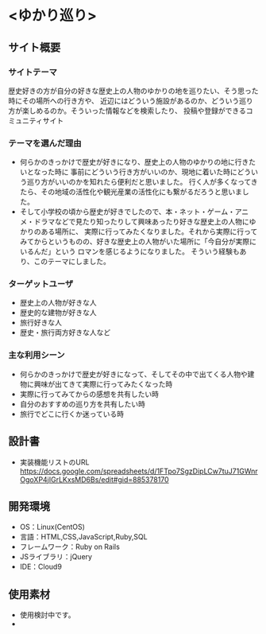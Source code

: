 # <ゆかり巡り>

## サイト概要
### サイトテーマ
歴史好きの方が自分の好きな歴史上の人物のゆかりの地を巡りたい、そう思った時にその場所への行き方や、
近辺にはどういう施設があるのか、どういう巡り方が楽しめるのか。そういった情報などを検索したり、
投稿や登録ができるコミュニティサイト

### テーマを選んだ理由
- 何らかのきっかけで歴史が好きになり、歴史上の人物のゆかりの地に行きたいとなった時に
  事前にどういう行き方がいいのか、現地に着いた時にどういう巡り方がいいのかを知れたら便利だと思いました。
  行く人が多くなってきたら、その地域の活性化や観光産業の活性化にも繋がるだろうと思いました。
- そして小学校の頃から歴史が好きでしたので、本・ネット・ゲーム・アニメ・ドラマなどで見たり知ったりして興味あったり好きな歴史上の人物にゆかりのある場所に、
  実際に行ってみたくなりました。それから実際に行ってみてからというものの、好きな歴史上の人物がいた場所に「今自分が実際にいるんだ」という
  ロマンを感じるようになりました。
  そういう経験もあり、このテーマにしました。

### ターゲットユーザ
- 歴史上の人物が好きな人
- 歴史的な建物が好きな人
- 旅行好きな人
- 歴史・旅行両方好きな人など

### 主な利用シーン
- 何らかのきっかけで歴史が好きになって、そしてその中で出てくる人物や建物に興味が出てきて実際に行ってみたくなった時
- 実際に行ってみてからの感想を共有したい時
- 自分のおすすめの巡り方を共有したい時
- 旅行でどこに行くか迷っている時

## 設計書
- 実装機能リストのURL https://docs.google.com/spreadsheets/d/1FTpo7SgzDipLCw7tuJ71GWnrOgoXP4jIGrLKxsMD6Bs/edit#gid=885378170

## 開発環境
- OS：Linux(CentOS)
- 言語：HTML,CSS,JavaScript,Ruby,SQL
- フレームワーク：Ruby on Rails
- JSライブラリ：jQuery
- IDE：Cloud9

## 使用素材
- 使用検討中です。
- 